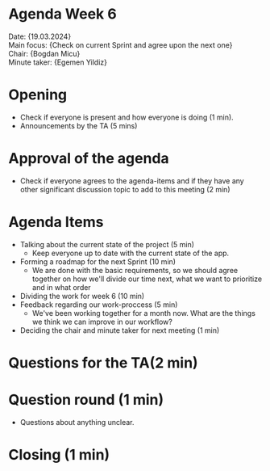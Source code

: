 # Agenda Week 6





Date:           {19.03.2024}\
Main focus:     {Check on current Sprint and agree upon the next one}\
Chair:          {Bogdan Micu}\
Minute taker:   {Egemen Yildiz}



# Opening
- Check if everyone is present and how everyone is doing (1 min). 
- Announcements by the TA (5 mins)

# Approval of the agenda
- Check if everyone agrees to the agenda-items and if they have any other significant discussion topic to add to this meeting (2 min)

# Agenda Items


- Talking about the current state of the project (5 min)
   - Keep everyone up to date with the current state of the app.
- Forming a roadmap for the next Sprint (10 min)
   - We are done with the basic requirements, so we should agree together on how we'll divide our time next, what we want to prioritize and in what order
- Dividing the work for week 6 (10 min)
- Feedback regarding our work-proccess (5 min)
   - We've been working together for a month now. What are the things we think we can improve in our workflow?
- Deciding the chair and minute taker for next meeting (1 min)    
     
 

# Questions for the TA(2 min)


# Question round (1 min)
 - Questions about anything unclear.

# Closing (1 min)


